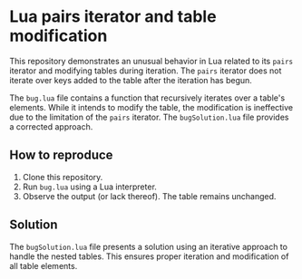 # Lua pairs iterator and table modification

This repository demonstrates an unusual behavior in Lua related to its `pairs` iterator and modifying tables during iteration.  The `pairs` iterator does not iterate over keys added to the table after the iteration has begun.

The `bug.lua` file contains a function that recursively iterates over a table's elements. While it intends to modify the table, the modification is ineffective due to the limitation of the `pairs` iterator.  The `bugSolution.lua` file provides a corrected approach.

## How to reproduce

1.  Clone this repository.
2.  Run `bug.lua` using a Lua interpreter.
3.  Observe the output (or lack thereof).  The table remains unchanged.

## Solution

The `bugSolution.lua` file presents a solution using an iterative approach to handle the nested tables.  This ensures proper iteration and modification of all table elements.